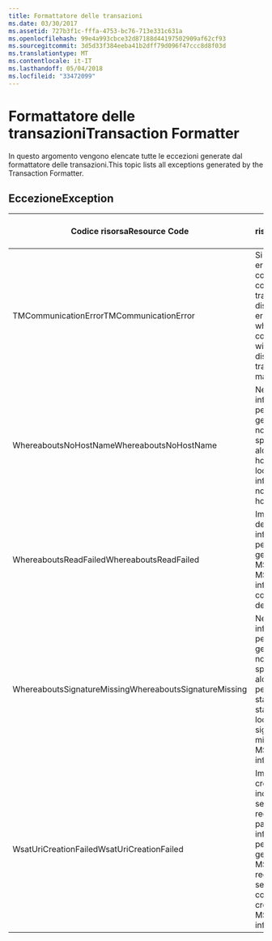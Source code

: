 ```yaml
---
title: Formattatore delle transazioni
ms.date: 03/30/2017
ms.assetid: 727b3f1c-fffa-4753-bc76-713e331c631a
ms.openlocfilehash: 99e4a993cbce32d87188d44197502909af62cf93
ms.sourcegitcommit: 3d5d33f384eeba41b2dff79d096f47ccc8d8f03d
ms.translationtype: MT
ms.contentlocale: it-IT
ms.lasthandoff: 05/04/2018
ms.locfileid: "33472099"
---
```

# <a name="transaction-formatter"></a><span data-ttu-id="9c705-102">Formattatore delle transazioni</span><span class="sxs-lookup"><span data-stu-id="9c705-102">Transaction Formatter</span></span>
<span data-ttu-id="9c705-103">In questo argomento vengono elencate tutte le eccezioni generate dal formattatore delle transazioni.</span><span class="sxs-lookup"><span data-stu-id="9c705-103">This topic lists all exceptions generated by the Transaction Formatter.</span></span>  
  
## <a name="exception"></a><span data-ttu-id="9c705-104">Eccezione</span><span class="sxs-lookup"><span data-stu-id="9c705-104">Exception</span></span>  
  
|<span data-ttu-id="9c705-105">Codice risorsa</span><span class="sxs-lookup"><span data-stu-id="9c705-105">Resource Code</span></span>|<span data-ttu-id="9c705-106">Stringa di risorsa</span><span class="sxs-lookup"><span data-stu-id="9c705-106">Resource String</span></span>|  
|-------------------|---------------------|  
|<span data-ttu-id="9c705-107">TMCommunicationError</span><span class="sxs-lookup"><span data-stu-id="9c705-107">TMCommunicationError</span></span>|<span data-ttu-id="9c705-108">Si è verificato un errore durante la comunicazione con il gestore di transazioni distribuite.</span><span class="sxs-lookup"><span data-stu-id="9c705-108">An error occurred while communicating with the distributed transaction manager.</span></span>|  
|<span data-ttu-id="9c705-109">WhereaboutsNoHostName</span><span class="sxs-lookup"><span data-stu-id="9c705-109">WhereaboutsNoHostName</span></span>|<span data-ttu-id="9c705-110">Nelle informazioni di percorso del gestore MSDTC non è specificato alcun nome host.</span><span class="sxs-lookup"><span data-stu-id="9c705-110">The MSDTC location information did not contain a host name.</span></span>|  
|<span data-ttu-id="9c705-111">WhereaboutsReadFailed</span><span class="sxs-lookup"><span data-stu-id="9c705-111">WhereaboutsReadFailed</span></span>|<span data-ttu-id="9c705-112">Impossibile deserializzare le informazioni di percorso del gestore MSDTC.</span><span class="sxs-lookup"><span data-stu-id="9c705-112">The MSDTC location information could not be deserialized.</span></span>|  
|<span data-ttu-id="9c705-113">WhereaboutsSignatureMissing</span><span class="sxs-lookup"><span data-stu-id="9c705-113">WhereaboutsSignatureMissing</span></span>|<span data-ttu-id="9c705-114">Nelle informazioni di percorso del gestore MSDTC non è specificata alcuna firma del percorso standard.</span><span class="sxs-lookup"><span data-stu-id="9c705-114">The standard location signature was missing from the MSDTC location information.</span></span>|  
|<span data-ttu-id="9c705-115">WsatUriCreationFailed</span><span class="sxs-lookup"><span data-stu-id="9c705-115">WsatUriCreationFailed</span></span>|<span data-ttu-id="9c705-116">Impossibile creare un indirizzo del servizio di registrazione a partire dalle informazioni di percorso del gestore MSDTC.</span><span class="sxs-lookup"><span data-stu-id="9c705-116">A registration service address could not be created from the MSDTC location information.</span></span>|
